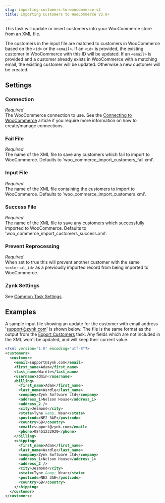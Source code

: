 ```yaml
---
slug: importing-customers-to-woocommerce-v3
title: Importing Customers to WooCommerce V3.0+
---
```

This task will update or insert customers into your WooCommerce store from an XML file. 

The customers in the input file are matched to customers in WooCommerce based on the `<id>` or the `<email>`. If an `<id>` is provided, the existing customer in WooCommerce with this ID will be updated. If an `<email>` is provided and a customer already exists in WooCommerce with a matching email, the existing customer will be updated. Otherwise a new customer will be created.

## Settings
### Connection
_Required_  
The WooCommerce connection to use. See the [Connecting to WooCommerce](connecting-to-woocommerce-v3) article if you require more information on how to create/manage connections.

### Fail File
_Required_  
The name of the XML file to save any customers which fail to import to WooCommerce. Defaults to 'woo_commerce_import_customers_fail.xml'.

### Input File
_Required_  
The name of the XML file containing the customers to import to WooCommerce. Defaults to 'woo_commerce_import_customers.xml'.

### Success File
_Required_  
The name of the XML file to save any customers which successfully imported to WooCommerce. Defaults to 'woo_commerce_import_customers_success.xml'.

### Prevent Reprocessing
_Required_  
When set to true this will prevent another customer with the same `<external_id>` as a previously imported record from being imported to WooCommerce.

### Zynk Settings
See [Common Task Settings](common-task-settings).

## Examples
A sample input file showing an update for the customer with email address 'support@zynk.com' is shown below. The file is the same format as the output from the [Export Customers](exporting-customers-from-woocommerce-v3) task. Any fields which are not included in the XML won't be updated, and will keep their current value.
```xml
<?xml version="1.0" encoding="utf-8"?>
<customers>
  <customer>
    <email>support@zynk.com</email>
    <first_name>Adam</first_name>
    <last_name>Wardle</last_name>
    <username>admin</username>
    <billing>
      <first_name>Adam</first_name>
      <last_name>Wardle</last_name>
      <company>Zynk Software Ltd</company>
      <address_1>Nelson House</address_1>
      <address_2 />
      <city>Jesmond</city>
      <state>Tyne &amp; Wear</state>
      <postcode>NE2 3AE</postcode>
      <country>GB</country>
      <email>support@zynk.com</email>
      <phone>08451232920</phone>
    </billing>
    <shipping>
      <first_name>Adam</first_name>
      <last_name>Wardle</last_name>
      <company>Zynk Software Ltd</company>
      <address_1>Nelson House</address_1>
      <address_2 />
      <city>Jesmond</city>
      <state>Tyne &amp; Wear</state>
      <postcode>NE2 3AE</postcode>
      <country>GB</country>
    </shipping>
  </customer>
</customers>
```